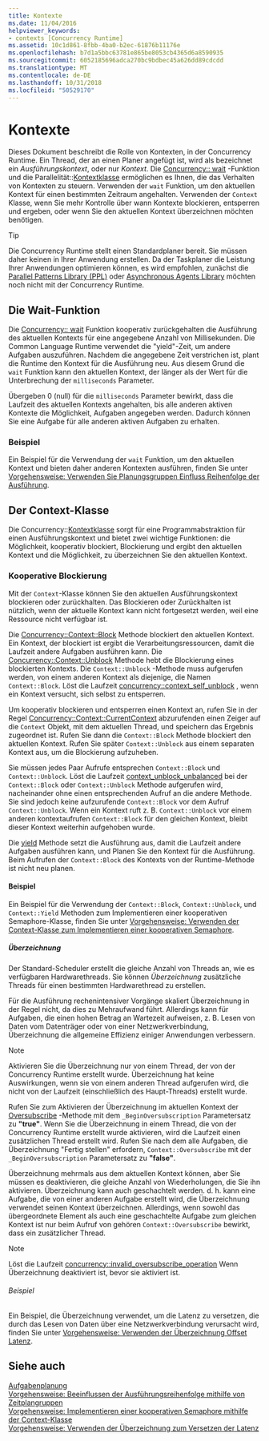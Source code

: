 ```yaml
---
title: Kontexte
ms.date: 11/04/2016
helpviewer_keywords:
- contexts [Concurrency Runtime]
ms.assetid: 10c1d861-8fbb-4ba0-b2ec-61876b11176e
ms.openlocfilehash: b7d1a5bbc63781e865be8053cb4365d6a8590935
ms.sourcegitcommit: 6052185696adca270bc9bdbec45a626dd89cdcdd
ms.translationtype: MT
ms.contentlocale: de-DE
ms.lasthandoff: 10/31/2018
ms.locfileid: "50529170"
---
```

# <a name="contexts"></a>Kontexte

Dieses Dokument beschreibt die Rolle von Kontexten, in der Concurrency Runtime. Ein Thread, der an einen Planer angefügt ist, wird als bezeichnet ein *Ausführungskontext*, oder nur *Kontext*. Die [Concurrency:: wait](reference/concurrency-namespace-functions.md#wait) -Funktion und die Parallelität::[Kontextklasse](../../parallel/concrt/reference/context-class.md) ermöglichen es Ihnen, die das Verhalten von Kontexten zu steuern. Verwenden der `wait` Funktion, um den aktuellen Kontext für einen bestimmten Zeitraum angehalten. Verwenden der `Context` Klasse, wenn Sie mehr Kontrolle über wann Kontexte blockieren, entsperren und ergeben, oder wenn Sie den aktuellen Kontext überzeichnen möchten benötigen.

> [!TIP]
>  Die Concurrency Runtime stellt einen Standardplaner bereit. Sie müssen daher keinen in Ihrer Anwendung erstellen. Da der Taskplaner die Leistung Ihrer Anwendungen optimieren können, es wird empfohlen, zunächst die [Parallel Patterns Library (PPL)](../../parallel/concrt/parallel-patterns-library-ppl.md) oder [Asynchronous Agents Library](../../parallel/concrt/asynchronous-agents-library.md) möchten noch nicht mit der Concurrency Runtime.

## <a name="the-wait-function"></a>Die Wait-Funktion

Die [Concurrency:: wait](reference/concurrency-namespace-functions.md#wait) Funktion kooperativ zurückgehalten die Ausführung des aktuellen Kontexts für eine angegebene Anzahl von Millisekunden. Die Common Language Runtime verwendet die "yield"-Zeit, um andere Aufgaben auszuführen. Nachdem die angegebene Zeit verstrichen ist, plant die Runtime den Kontext für die Ausführung neu. Aus diesem Grund die `wait` Funktion kann den aktuellen Kontext, der länger als der Wert für die Unterbrechung der `milliseconds` Parameter.

Übergeben 0 (null) für die `milliseconds` Parameter bewirkt, dass die Laufzeit des aktuellen Kontexts angehalten, bis alle anderen aktiven Kontexte die Möglichkeit, Aufgaben angegeben werden. Dadurch können Sie eine Aufgabe für alle anderen aktiven Aufgaben zu erhalten.

### <a name="example"></a>Beispiel

Ein Beispiel für die Verwendung der `wait` Funktion, um den aktuellen Kontext und bieten daher anderen Kontexten ausführen, finden Sie unter [Vorgehensweise: Verwenden Sie Planungsgruppen Einfluss Reihenfolge der Ausführung](../../parallel/concrt/how-to-use-schedule-groups-to-influence-order-of-execution.md).

## <a name="the-context-class"></a>Der Context-Klasse

Die Concurrency::[Kontextklasse](../../parallel/concrt/reference/context-class.md) sorgt für eine Programmabstraktion für einen Ausführungskontext und bietet zwei wichtige Funktionen: die Möglichkeit, kooperativ blockiert, Blockierung und ergibt den aktuellen Kontext und die Möglichkeit, zu überzeichnen Sie den aktuellen Kontext.

### <a name="cooperative-blocking"></a>Kooperative Blockierung

Mit der `Context`-Klasse können Sie den aktuellen Ausführungskontext blockieren oder zurückhalten. Das Blockieren oder Zurückhalten ist nützlich, wenn der aktuelle Kontext kann nicht fortgesetzt werden, weil eine Ressource nicht verfügbar ist.

Die [Concurrency::Context::Block](reference/context-class.md#block) Methode blockiert den aktuellen Kontext. Ein Kontext, der blockiert ist ergibt die Verarbeitungsressourcen, damit die Laufzeit andere Aufgaben ausführen kann. Die [Concurrency::Context::Unblock](reference/context-class.md#unblock) Methode hebt die Blockierung eines blockierten Kontexts. Die `Context::Unblock` -Methode muss aufgerufen werden, von einem anderen Kontext als diejenige, die Namen `Context::Block`. Löst die Laufzeit [concurrency::context_self_unblock](../../parallel/concrt/reference/context-self-unblock-class.md) , wenn ein Kontext versucht, sich selbst zu entsperren.

Um kooperativ blockieren und entsperren einen Kontext an, rufen Sie in der Regel [Concurrency::Context::CurrentContext](reference/context-class.md#currentcontext) abzurufenden einen Zeiger auf die `Context` Objekt, mit dem aktuellen Thread, und speichern das Ergebnis zugeordnet ist. Rufen Sie dann die `Context::Block` Methode blockiert den aktuellen Kontext. Rufen Sie später `Context::Unblock` aus einem separaten Kontext aus, um die Blockierung aufzuheben.

Sie müssen jedes Paar Aufrufe entsprechen `Context::Block` und `Context::Unblock`. Löst die Laufzeit [context_unblock_unbalanced](../../parallel/concrt/reference/context-unblock-unbalanced-class.md) bei der `Context::Block` oder `Context::Unblock` Methode aufgerufen wird, nacheinander ohne einen entsprechenden Aufruf an die andere Methode. Sie sind jedoch keine aufzurufende `Context::Block` vor dem Aufruf `Context::Unblock`. Wenn ein Kontext ruft z. B. `Context::Unblock` vor einem anderen kontextaufrufen `Context::Block` für den gleichen Kontext, bleibt dieser Kontext weiterhin aufgehoben wurde.

Die [yield](reference/context-class.md#yield) Methode setzt die Ausführung aus, damit die Laufzeit andere Aufgaben ausführen kann, und Planen Sie den Kontext für die Ausführung. Beim Aufrufen der `Context::Block` des Kontexts von der Runtime-Methode ist nicht neu planen.

#### <a name="example"></a>Beispiel

Ein Beispiel für die Verwendung der `Context::Block`, `Context::Unblock`, und `Context::Yield` Methoden zum Implementieren einer kooperativen Semaphore-Klasse, finden Sie unter [Vorgehensweise: Verwenden der Context-Klasse zum Implementieren einer kooperativen Semaphore](../../parallel/concrt/how-to-use-the-context-class-to-implement-a-cooperative-semaphore.md).

##### <a name="oversubscription"></a>Überzeichnung

Der Standard-Scheduler erstellt die gleiche Anzahl von Threads an, wie es verfügbaren Hardwarethreads. Sie können *Überzeichnung* zusätzliche Threads für einen bestimmten Hardwarethread zu erstellen.

Für die Ausführung rechenintensiver Vorgänge skaliert Überzeichnung in der Regel nicht, da dies zu Mehraufwand führt. Allerdings kann für Aufgaben, die einen hohen Betrag an Wartezeit aufweisen, z. B. Lesen von Daten vom Datenträger oder von einer Netzwerkverbindung, Überzeichnung die allgemeine Effizienz einiger Anwendungen verbessern.

> [!NOTE]
>  Aktivieren Sie die Überzeichnung nur von einem Thread, der von der Concurrency Runtime erstellt wurde. Überzeichnung hat keine Auswirkungen, wenn sie von einem anderen Thread aufgerufen wird, die nicht von der Laufzeit (einschließlich des Haupt-Threads) erstellt wurde.

Rufen Sie zum Aktivieren der Überzeichnung im aktuellen Kontext der [Oversubscribe](reference/context-class.md#oversubscribe) -Methode mit dem `_BeginOversubscription` Parametersatz zu **"true"**. Wenn Sie die Überzeichnung in einem Thread, die von der Concurrency Runtime erstellt wurde aktivieren, wird die Laufzeit einen zusätzlichen Thread erstellt wird. Rufen Sie nach dem alle Aufgaben, die Überzeichnung "Fertig stellen" erfordern, `Context::Oversubscribe` mit der `_BeginOversubscription` Parametersatz zu **"false"**.

Überzeichnung mehrmals aus dem aktuellen Kontext können, aber Sie müssen es deaktivieren, die gleiche Anzahl von Wiederholungen, die Sie ihn aktivieren. Überzeichnung kann auch geschachtelt werden. d. h. kann eine Aufgabe, die von einer anderen Aufgabe erstellt wird, die Überzeichnung verwendet seinen Kontext überzeichnen. Allerdings, wenn sowohl das übergeordnete Element als auch eine geschachtelte Aufgabe zum gleichen Kontext ist nur beim Aufruf von gehören `Context::Oversubscribe` bewirkt, dass ein zusätzlicher Thread.

> [!NOTE]
>  Löst die Laufzeit [concurrency::invalid_oversubscribe_operation](../../parallel/concrt/reference/invalid-oversubscribe-operation-class.md) Wenn Überzeichnung deaktiviert ist, bevor sie aktiviert ist.

###### <a name="example"></a>Beispiel

Ein Beispiel, die Überzeichnung verwendet, um die Latenz zu versetzen, die durch das Lesen von Daten über eine Netzwerkverbindung verursacht wird, finden Sie unter [Vorgehensweise: Verwenden der Überzeichnung Offset Latenz](../../parallel/concrt/how-to-use-oversubscription-to-offset-latency.md).

## <a name="see-also"></a>Siehe auch

[Aufgabenplanung](../../parallel/concrt/task-scheduler-concurrency-runtime.md)<br/>
[Vorgehensweise: Beeinflussen der Ausführungsreihenfolge mithilfe von Zeitplangruppen](../../parallel/concrt/how-to-use-schedule-groups-to-influence-order-of-execution.md)<br/>
[Vorgehensweise: Implementieren einer kooperativen Semaphore mithilfe der Context-Klasse](../../parallel/concrt/how-to-use-the-context-class-to-implement-a-cooperative-semaphore.md)<br/>
[Vorgehensweise: Verwenden der Überzeichnung zum Versetzen der Latenz](../../parallel/concrt/how-to-use-oversubscription-to-offset-latency.md)

